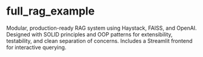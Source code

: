 # full_rag_example
Modular, production-ready RAG system using Haystack, FAISS, and OpenAI. Designed with SOLID principles and OOP patterns for extensibility, testability, and clean separation of concerns. Includes a Streamlit frontend for interactive querying.
